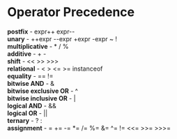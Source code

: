 # Operator Precedence  
**postfix** - expr++ expr--  
**unary** - ++expr --expr +expr -expr ~ !  
**multiplicative** - * / %  
**additive** - + -  
**shift** - << >> >>>  
**relational** - < > <= >= instanceof  
**equality** - == !=  
**bitwise AND** - &  
**bitwise exclusive OR** - ^  
**bitwise inclusive OR** - |  
**logical AND** - &&  
**logical OR** - ||  
**ternary** - ? :  
**assignment** - = += -= *= /= %= &= ^= != <<= >>= >>>=
